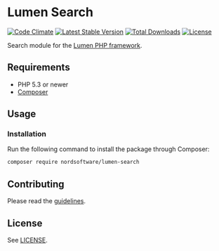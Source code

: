 # Lumen Search

[![Code Climate](https://codeclimate.com/github/nordsoftware/lumen-search/badges/gpa.svg)](https://codeclimate.com/github/nordsoftware/lumen-search)
[![Latest Stable Version](https://poser.pugx.org/nordsoftware/lumen-search/version)](https://packagist.org/packages/nordsoftware/lumen-search)
[![Total Downloads](https://poser.pugx.org/nordsoftware/lumen-search/downloads)](https://packagist.org/packages/nordsoftware/lumen-search)
[![License](https://poser.pugx.org/nordsoftware/lumen-search/license)](https://packagist.org/packages/nordsoftware/lumen-search)

Search module for the [Lumen PHP framework](http://lumen.laravel.com/).

## Requirements

- PHP 5.3 or newer
- [Composer](http://getcomposer.org)

## Usage

### Installation

Run the following command to install the package through Composer:

```sh
composer require nordsoftware/lumen-search
```

## Contributing

Please read the [guidelines](.github/CONTRIBUTING.md).

## License

See [LICENSE](LICENSE).
